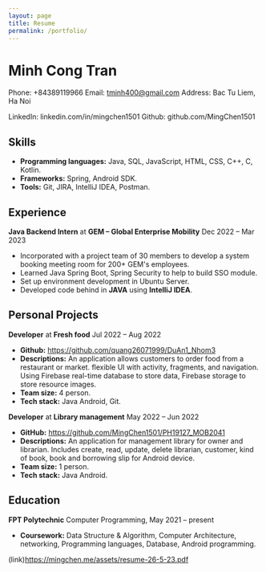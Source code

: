 ```yaml
---
layout: page
title: Resume
permalink: /portfolio/
---
```


# Minh Cong Tran

Phone: +84389119966
Email: [tminh400@gmail.com](mailto:tminh400@gmail.com)
Address: Bac Tu Liem, Ha Noi

LinkedIn: linkedin.com/in/mingchen1501
Github: github.com/MingChen1501

## Skills

- **Programming languages:** Java, SQL, JavaScript, HTML, CSS, C++, C, Kotlin.
- **Frameworks:** Spring, Android SDK.
- **Tools:** Git, JIRA, IntelliJ IDEA, Postman.

## Experience

**Java Backend Intern** at **GEM – Global Enterprise Mobility**
Dec 2022 – Mar 2023

- Incorporated with a project team of 30 members to develop a system booking meeting room for 200+ GEM's employees.
- Learned Java Spring Boot, Spring Security to help to build SSO module.
- Set up environment development in Ubuntu Server.
- Developed code behind in **JAVA** using **IntelliJ IDEA**.

## Personal Projects

**Developer** at **Fresh food**
Jul 2022 – Aug 2022

- **Github:** <https://github.com/quang26071999/DuAn1_Nhom3>
- **Descriptions:** An application allows customers to order food from a restaurant or market. flexible UI with activity, fragments, and navigation. Using Firebase real-time database to store data, Firebase storage to store resource images.
- **Team size:** 4 person.
- **Tech stack:** Java Android, Git.

**Developer** at **Library management**
May 2022 – Jun 2022

- **GitHub:** <https://github.com/MingChen1501/PH19127_MOB2041>
- **Descriptions:** ﻿An application for management library for owner and librarian. Includes create, read, update, delete librarian, customer, kind of book, book and borrowing slip for Android device.
- **Team size:** 1 person.
- **Tech stack:** Java Android.

## Education

**FPT Polytechnic**
Computer Programming, May 2021 – present

- **Coursework:** Data Structure & Algorithm, Computer Architecture, networking, Programming languages, Database, Android programming.

(link)<https://mingchen.me/assets/resume-26-5-23.pdf>
